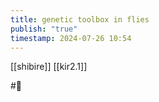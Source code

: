 ```yaml
---
title: genetic toolbox in flies
publish: "true"
timestamp: 2024-07-26 10:54
---
```

[[shibire]]
[[kir2.1]]




#🥚